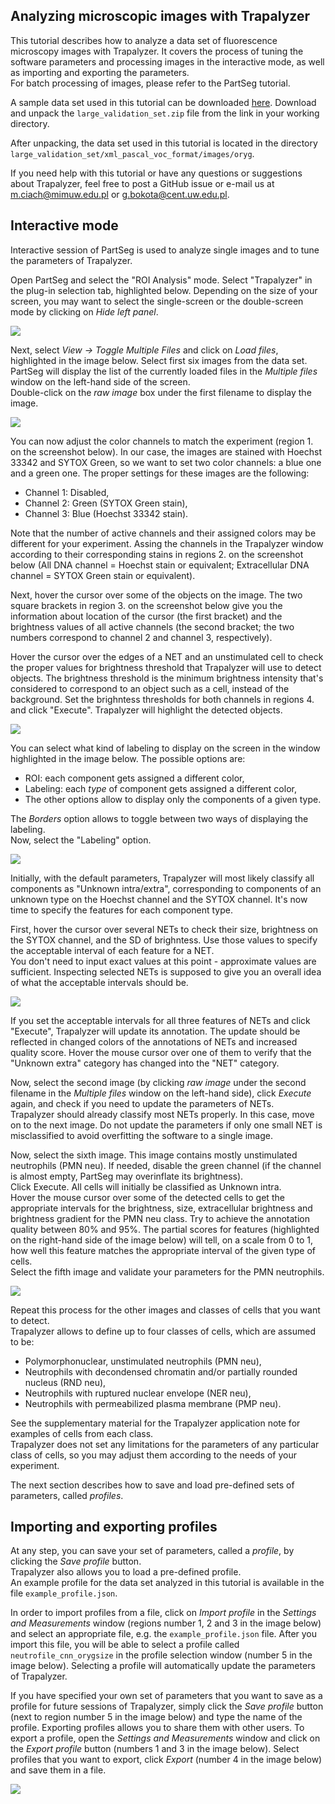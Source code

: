 ## Analyzing microscopic images with Trapalyzer
This tutorial describes how to analyze a data set of fluorescence microscopy images with Trapalyzer. It covers the process of tuning the software parameters and processing images in the interactive mode, as well as importing and exporting the parameters.  
For batch processing of images, please refer to the PartSeg tutorial.   

A sample data set used in this tutorial can be downloaded [here](https://github.com/krzysztoffiok/CNN-based-image-analysis-for-detection-and-quantification-of-neutrophil-extracellular-traps/tree/master/images). Download and unpack the `large_validation_set.zip` file from the link in your working directory.  

After unpacking, the data set used in this tutorial is located in the directory `large_validation_set/xml_pascal_voc_format/images/oryg`. 

If you need help with this tutorial or have any questions or suggestions about Trapalyzer, feel free to post a GitHub issue or e-mail us at m.ciach@mimuw.edu.pl or g.bokota@cent.uw.edu.pl.

## Interactive mode
Interactive session of PartSeg is used to analyze single images and to tune the parameters of Trapalyzer.  

Open PartSeg and select the "ROI Analysis" mode. Select "Trapalyzer" in the plug-in selection tab, highlighted below. Depending on the size of your screen, you may want to select the single-screen or the double-screen mode by clicking on *Hide left panel*. 

![](Figs/1.png)


Next, select *View -> Toggle Multiple Files* and click on *Load files*, highlighted in the image below. Select first six images from the data set. PartSeg will display the list of the currently loaded files in the *Multiple files* window on the left-hand side of the screen.  
Double-click on the *raw image* box under the first filename to display the image. 

![](Figs/2.png)

You can now adjust the color channels to match the experiment (region 1. on the screenshot below). In our case, the images are stained with Hoechst 33342 and SYTOX Green, so we want to set two color channels: a blue one and a green one. The proper settings for these images are the following:  

  - Channel 1: Disabled,
  - Channel 2: Green (SYTOX Green stain),
  - Channel 3: Blue (Hoechst 33342 stain).  
  
Note that the number of active channels and their assigned colors may be different for your experiment. Assing the channels in the Trapalyzer window according to their corresponding stains in regions 2. on the screenshot below (All DNA channel = Hoechst stain or equivalent; Extracellular DNA channel = SYTOX Green stain or equivalent).

Next, hover the cursor over some of the objects on the image. The two square brackets in region 3. on the screenshot below give you the information about location of the cursor (the first bracket) and the brightness values of all active channels (the second bracket; the two numbers correspond to channel 2 and channel 3, respectively).  

Hover the cursor over the edges of a NET and an unstimulated cell to check the proper values for brightness threshold that Trapalyzer will use to detect objects. The brightness threshold is the minimum brightness intensity that's considered to correspond to an object such as a cell, instead of the background. Set the brighntess thresholds for both channels in regions 4. and click "Execute". Trapalyzer will highlight the detected objects. 

![](Figs/3.png)



You can select what kind of labeling to display on the screen in the window highlighted in the image below. The possible options are:

  - ROI: each component gets assigned a different color,
  - Labeling: each *type* of component gets assigned a different color,
  - The other options allow to display only the components of a given type. 
  
The *Borders* option allows to toggle between two ways of displaying the labeling.  
Now, select the "Labeling" option. 

![](Figs/4.png)

Initially, with the default parameters, Trapalyzer will most likely classify all components as "Unknown intra/extra", corresponding to components of an unknown type on the Hoechst channel and the SYTOX channel. It's now time to specify the features for each component type.  

First, hover the cursor over several NETs to check their size, brightness on the SYTOX channel, and the SD of brighntess. Use those values to specify the acceptable interval of each feature for a NET.  
You don't need to input exact values at this point - approximate values are sufficient. Inspecting selected NETs is supposed to give you an overall idea of what the acceptable intervals should be.

![](Figs/5.png)

If you set the acceptable intervals for all three features of NETs and click "Execute", Trapalyzer will update its annotation. The update should be reflected in changed colors of the annotations of NETs and increased quality score. Hover the mouse cursor over one of them to verify that the "Unknown extra" category has changed into the "NET" category.  

Now, select the second image (by clicking *raw image* under the second filename in the *Multiple files* window on the left-hand side), click *Execute* again, and check if you need to update the parameters of NETs.  
Trapalyzer should already classify most NETs properly. In this case, move on to the next image. Do not update the parameters if only one small NET is misclassified to avoid overfitting the software to a single image.  

Now, select the sixth image. This image contains mostly unstimulated neutrophils (PMN neu). If needed, disable the green channel (if the channel is almost empty, PartSeg may overinflate its brightness).  
Click Execute. All cells will initially be classified as Unknown intra.  
Hover the mouse cursor over some of the detected cells to get the appropriate intervals for the brightness, size, extracellular brightness and brightness gradient for the PMN neu class. 
Try to achieve the annotation quality between 80% and 95%. The partial scores for features (highlighted on the right-hand side of the image below) will tell, on a scale from 0 to 1, how well this feature matches the appropriate interval of the given type of cells.  
Select the fifth image and validate your parameters for the PMN neutrophils.  

![](Figs/fig6.png)

Repeat this process for the other images and classes of cells that you want to detect.  
Trapalyzer allows to define up to four classes of cells, which are assumed to be:

- Polymorphonuclear, unstimulated neutrophils (PMN neu),
- Neutrophils with decondensed chromatin and/or partially rounded nucleus (RND neu),
- Neutrophils with ruptured nuclear envelope (NER neu),
- Neutrophils with permeabilized plasma membrane (PMP neu).

See the supplementary material for the Trapalyzer application note for examples of cells from each class.  
Trapalyzer does not set any limitations for the parameters of any particular class of cells, so you may adjust them according to the needs of your experiment.  

The next section describes how to save and load pre-defined sets of parameters, called *profiles*.  

## Importing and exporting profiles

At any step, you can save your set of parameters, called a *profile*, by clicking the *Save profile* button.  
Trapalyzer also allows you to load a pre-defined profile.  
An example profile for the data set analyzed in this tutorial is available in the file `example_profile.json`.  

In order to import profiles from a file, click on *Import profile* in the *Settings and Measurements* window (regions number 1, 2 and 3 in the image below) and select an appropriate file, e.g. the `example_profile.json` file. After you import this file, you will be able to select a profile called `neutrofile_cnn_orygsize` in the profile selection window (number 5 in the image below). 
Selecting a profile will automatically update the parameters of Trapalyzer.  

If you have specified your own set of parameters that you want to save as a profile for future sessions of Trapalyzer, simply click the *Save profile* button (next to region number 5 in the image below) and type the name of the profile. Exporting profiles allows you to share them with other users. To export a profile, open the *Settings and Measurements* window and click on the *Export profile* button (numbers 1 and 3 in the image below). Select profiles that you want to export, click *Export* (number 4 in the image below) and save them in a file.    

![](Figs/fig7.png)

